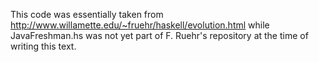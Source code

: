 This code was essentially taken from http://www.willamette.edu/~fruehr/haskell/evolution.html while JavaFreshman.hs was not yet part of F. Ruehr's repository at the time of writing this text.

